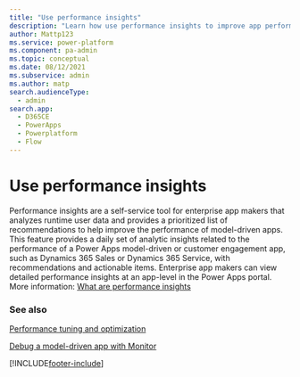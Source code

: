 ```yaml
---
title: "Use performance insights"
description: "Learn how use performance insights to improve app performance"
author: Mattp123
ms.service: power-platform
ms.component: pa-admin
ms.topic: conceptual
ms.date: 08/12/2021
ms.subservice: admin
ms.author: matp
search.audienceType: 
  - admin
search.app:
  - D365CE
  - PowerApps
  - Powerplatform
  - Flow
---
```

# Use performance insights

Performance insights are a self-service tool for enterprise app makers that analyzes runtime user data and provides a prioritized list of recommendations to help improve the performance of model-driven apps. This feature provides a daily set of analytic insights related to the performance of a Power Apps model-driven or customer engagement app, such as Dynamics 365 Sales or Dynamics 365 Service, with recommendations and actionable items. Enterprise app makers can view detailed performance insights at an app-level in the Power Apps portal. More information: [What are performance insights](/powerapps/maker/common/performance-insights-overview)
 
### See also  
 [Performance tuning and optimization](../admin/performance-tuning-and-optimization.md)

[Debug a model-driven app with Monitor](/powerapps/maker/monitor-modelapps)

[!INCLUDE[footer-include](../includes/footer-banner.md)]
